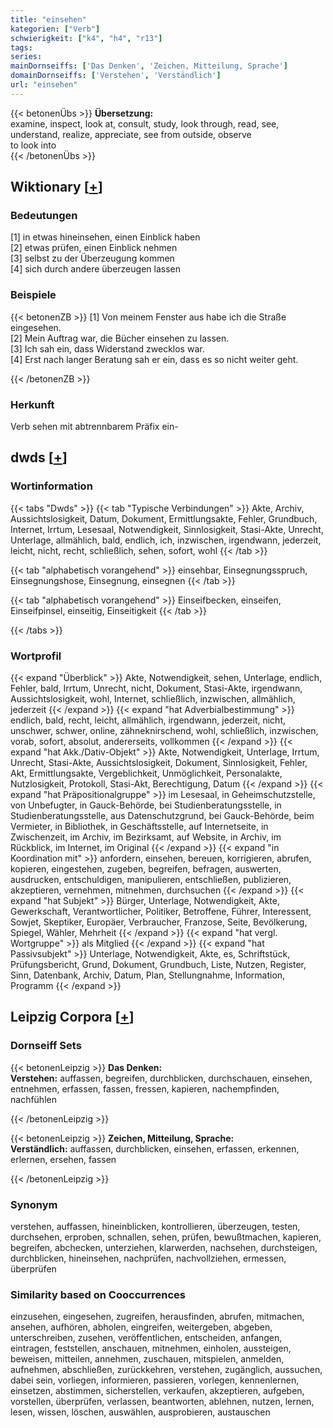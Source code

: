 ```yaml
---
title: "einsehen"
kategorien: ["Verb"]
schwierigkeit: ["k4", "h4", "r13"]
tags:
series:
mainDornseiffs: ['Das Denken', 'Zeichen, Mitteilung, Sprache']
domainDornseiffs: ['Verstehen', 'Verständlich']
url: "einsehen"
---
```


{{< betonenÜbs >}}
**Übersetzung:**  
examine, inspect, look at, consult, study, look through, read, see, understand, realize, appreciate, see from outside, observe  
to look into  
{{< /betonenÜbs >}}

## Wiktionary [[+](https://de.wiktionary.org/wiki/einsehen)]

### Bedeutungen
[1] in etwas hineinsehen, einen Einblick haben  
[2] etwas prüfen, einen Einblick nehmen  
[3] selbst zu der Überzeugung kommen  
[4] sich durch andere überzeugen lassen  

### Beispiele
{{< betonenZB >}}
[1] Von meinem Fenster aus habe ich die Straße eingesehen.  
[2] Mein Auftrag war, die Bücher einsehen zu lassen.  
[3] Ich sah ein, dass Widerstand zwecklos war.  
[4] Erst nach langer Beratung sah er ein, dass es so nicht weiter geht.  

{{< /betonenZB >}}
### Herkunft
Verb sehen mit abtrennbarem Präfix ein-  



## dwds [[+](https://www.dwds.de/wb/einsehen)]

### Wortinformation
{{< tabs "Dwds" >}}
{{< tab "Typische Verbindungen" >}}
Akte, Archiv, Aussichtslosigkeit, Datum, Dokument, Ermittlungsakte, Fehler, Grundbuch, Internet, Irrtum, Lesesaal, Notwendigkeit, Sinnlosigkeit, Stasi-Akte, Unrecht, Unterlage, allmählich, bald, endlich, ich, inzwischen, irgendwann, jederzeit, leicht, nicht, recht, schließlich, sehen, sofort, wohl
{{< /tab >}}

{{< tab "alphabetisch vorangehend" >}}
einsehbar, Einsegnungsspruch, Einsegnungshose, Einsegnung, einsegnen
{{< /tab >}}

{{< tab "alphabetisch vorangehend" >}}
Einseifbecken, einseifen, Einseifpinsel, einseitig, Einseitigkeit
{{< /tab >}}

{{< /tabs >}}

### Wortprofil
{{< expand "Überblick" >}} Akte, Notwendigkeit, sehen, Unterlage, endlich, Fehler, bald, Irrtum, Unrecht, nicht, Dokument, Stasi-Akte, irgendwann, Aussichtslosigkeit, wohl, Internet, schließlich, inzwischen, allmählich, jederzeit {{< /expand >}}
{{< expand "hat Adverbialbestimmung" >}} endlich, bald, recht, leicht, allmählich, irgendwann, jederzeit, nicht, unschwer, schwer, online, zähneknirschend, wohl, schließlich, inzwischen, vorab, sofort, absolut, andererseits, vollkommen {{< /expand >}}
{{< expand "hat Akk./Dativ-Objekt" >}} Akte, Notwendigkeit, Unterlage, Irrtum, Unrecht, Stasi-Akte, Aussichtslosigkeit, Dokument, Sinnlosigkeit, Fehler, Akt, Ermittlungsakte, Vergeblichkeit, Unmöglichkeit, Personalakte, Nutzlosigkeit, Protokoll, Stasi-Akt, Berechtigung, Datum {{< /expand >}}
{{< expand "hat Präpositionalgruppe" >}} im Lesesaal, in Geheimschutzstelle, von Unbefugter, in Gauck-Behörde, bei Studienberatungsstelle, in Studienberatungsstelle, aus Datenschutzgrund, bei Gauck-Behörde, beim Vermieter, in Bibliothek, in Geschäftsstelle, auf Internetseite, in Zwischenzeit, im Archiv, im Bezirksamt, auf Website, in Archiv, im Rückblick, im Internet, im Original {{< /expand >}}
{{< expand "in Koordination mit" >}} anfordern, einsehen, bereuen, korrigieren, abrufen, kopieren, eingestehen, zugeben, begreifen, befragen, auswerten, ausdrucken, entschuldigen, manipulieren, entschließen, publizieren, akzeptieren, vernehmen, mitnehmen, durchsuchen {{< /expand >}}
{{< expand "hat Subjekt" >}} Bürger, Unterlage, Notwendigkeit, Akte, Gewerkschaft, Verantwortlicher, Politiker, Betroffene, Führer, Interessent, Sowjet, Skeptiker, Europäer, Verbraucher, Franzose, Seite, Bevölkerung, Spiegel, Wähler, Mehrheit {{< /expand >}}
{{< expand "hat vergl. Wortgruppe" >}} als Mitglied {{< /expand >}}
{{< expand "hat Passivsubjekt" >}} Unterlage, Notwendigkeit, Akte, es, Schriftstück, Prüfungsbericht, Grund, Dokument, Grundbuch, Liste, Nutzen, Register, Sinn, Datenbank, Archiv, Datum, Plan, Stellungnahme, Information, Programm {{< /expand >}}

## Leipzig Corpora [[+](https://corpora.uni-leipzig.de/en/res?word=einsehen&corpusId=deu_newscrawl-public_2018)]

### Dornseiff Sets
{{< betonenLeipzig >}}
**Das Denken:**  
**Verstehen:** auffassen, begreifen, durchblicken, durchschauen, einsehen, entnehmen, erfassen, fassen, fressen, kapieren, nachempfinden, nachfühlen  

{{< /betonenLeipzig >}}


{{< betonenLeipzig >}}
**Zeichen, Mitteilung, Sprache:**  
**Verständlich:** auffassen, durchblicken, einsehen, erfassen, erkennen, erlernen, ersehen, fassen  

{{< /betonenLeipzig >}}

### Synonym
verstehen, auffassen, hineinblicken, kontrollieren, überzeugen, testen, durchsehen, erproben, schnallen, sehen, prüfen, bewußtmachen, kapieren, begreifen, abchecken, unterziehen, klarwerden, nachsehen, durchsteigen, durchblicken, hineinsehen, nachprüfen, nachvollziehen, ermessen, überprüfen


### Similarity based on Cooccurrences
einzusehen, eingesehen, zugreifen, herausfinden, abrufen, mitmachen, ansehen, aufhören, abholen, eingreifen, weitergeben, abgeben, unterschreiben, zusehen, veröffentlichen, entscheiden, anfangen, eintragen, feststellen, anschauen, mitnehmen, einholen, aussteigen, beweisen, mitteilen, annehmen, zuschauen, mitspielen, anmelden, aufnehmen, abschließen, zurückkehren, verstehen, zugänglich, aussuchen, dabei sein, vorliegen, informieren, passieren, vorlegen, kennenlernen, einsetzen, abstimmen, sicherstellen, verkaufen, akzeptieren, aufgeben, vorstellen, überprüfen, verlassen, beantworten, ablehnen, nutzen, lernen, lesen, wissen, löschen, auswählen, ausprobieren, austauschen

